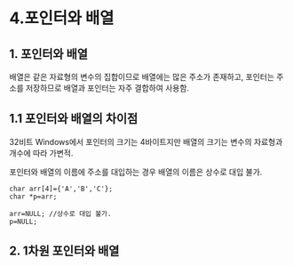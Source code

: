 4.포인터와 배열
==============
## 1. 포인터와 배열
배열은 같은 자료형의 변수의 집합이므로 배열에는 많은 주소가 존재하고, 포인터는 주소를 저장하므로 배열과 포인터는 자주 결합하여 사용함.

## 1.1 포인터와 배열의 차이점
32비트 Windows에서 포인터의 크기는 4바이트지만 배열의 크기는 변수의 자료형과 개수에 따라 가변적.  

포인터와 배열의 이름에 주소를 대입하는 경우 배열의 이름은 상수로 대입 불가. 


    char arr[4]={'A','B','C'};
    char *p=arr;

    arr=NULL; //상수로 대입 불가. 
    p=NULL;
## 2. 1차원 포인터와 배열
